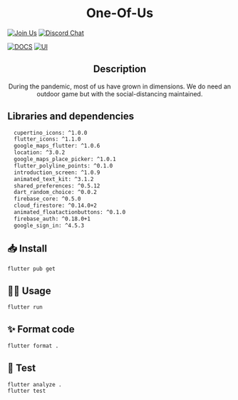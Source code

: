 <h1 align="center">One-Of-Us</h1>

[![Join Us](https://img.shields.io/badge/Join%20Us-One%20Of%20Us-red)]()
[![Discord Chat](https://img.shields.io/discord/760928671698649098.svg)](https://discord.gg/498KVdSKWR)

[![DOCS](https://img.shields.io/badge/Documentation-see%20docs-green?style=flat-square&logo=appveyor)](INSERT_LINK_FOR_DOCS_HERE) 
[![UI ](https://img.shields.io/badge/User%20Interface-Link%20to%20UI-orange?style=flat-square&logo=appveyor)](INSERT_UI_LINK_HERE)


<h2 align="center">Description</h2>

<p align="center">During the pandemic, most of us have grown in dimensions. We do need an outdoor game but with the social-distancing maintained. <br></p>


## Libraries and dependencies
```sh
  cupertino_icons: ^1.0.0
  flutter_icons: ^1.1.0  
  google_maps_flutter: ^1.0.6
  location: ^3.0.2
  google_maps_place_picker: ^1.0.1
  flutter_polyline_points: ^0.1.0
  introduction_screen: ^1.0.9
  animated_text_kit: ^3.1.2
  shared_preferences: ^0.5.12
  dart_random_choice: ^0.0.2
  firebase_core: ^0.5.0
  cloud_firestore: ^0.14.0+2
  animated_floatactionbuttons: ^0.1.0
  firebase_auth: ^0.18.0+1
  google_sign_in: ^4.5.3
```


## 📥 Install

```sh
flutter pub get
```

## 👷‍♂️ Usage

```sh
flutter run
```

## ✨ Format code

```sh
flutter format .
```

## 🧪 Test

```sh
flutter analyze .
flutter test
```
